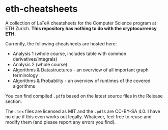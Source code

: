 # eth-cheatsheets

A collection of LaTeX cheatsheets for the Computer Science program at ETH Zurich. **This repository has nothing to do with the cryptocurrency ETH.**

Currently, the following cheatsheets are hosted here:

- Analysis 1 (whole course, includes table with common derivatives/integrals)
- Analysis 2 (whole course)
- Algorithms & Datastructures - an overview of all important graph terminology
- Algorithms & Probability - an overview of runtimes of the covered algorithms

You can find compiled `.pdf`s based on the latest source files in the Release section.

The `.tex` files are licensed as MIT and the `.pdf`s are CC-BY-SA 4.0. I have no clue if this even works out legally. Whatever, feel free to reuse and modify them (and please report any errors you find).